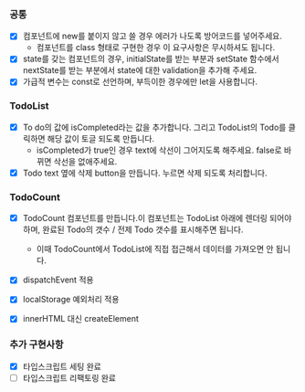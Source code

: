 ### 공통

- [x] 컴포넌트에 new를 붙이지 않고 쓸 경우 에러가 나도록 방어코드를 넣어주세요.
  - 컴포넌트를 class 형태로 구현한 경우 이 요구사항은 무시하셔도 됩니다.
- [x] state를 갖는 컴포넌트의 경우, initialState를 받는 부분과 setState 함수에서 nextState를 받는 부분에서 state에 대한 validation을 추가해 주세요.
- [x] 가급적 변수는 const로 선언하며, 부득이한 경우에만 let을 사용합니다.

### TodoList

- [x] To do의 값에 isCompleted라는 값을 추가합니다. 그리고 TodoList의 Todo를 클릭하면 해당 값이 토글 되도록 만듭니다.
  - isCompleted가 true인 경우 text에 삭선이 그어지도록 해주세요. false로 바뀌면 삭선을 없애주세요.
- [x] Todo text 옆에 삭제 button을 만듭니다. 누르면 삭제 되도록 처리합니다.

### TodoCount

- [x] TodoCount 컴포넌트를 만듭니다.이 컴포넌트는 TodoList 아래에 렌더링 되어야 하며, 완료된 Todo의 갯수 / 전제 Todo 갯수를 표시해주면 됩니다.

  - 이때 TodoCount에서 TodoList에 직접 접근해서 데이터를 가져오면 안 됩니다.

- [x] dispatchEvent 적용
- [x] localStorage 예외처리 적용
- [x] innerHTML 대신 createElement

### 추가 구현사항

- [x] 타입스크립트 세팅 완료
- [ ] 타입스크립트 리팩토링 완료
